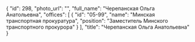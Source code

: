 {
    "id": 298,
    "photo_url": "",
    "full_name": "Черепанская Ольга Анатольевна",
    "offices": [
        {
            "id": "05-99",
            "name": "Минская транспортная прокуратура",
            "position": "Заместитель Минского транспортного прокурора"
        }
    ],
    "title": "Черепанская Ольга Анатольевна"
}